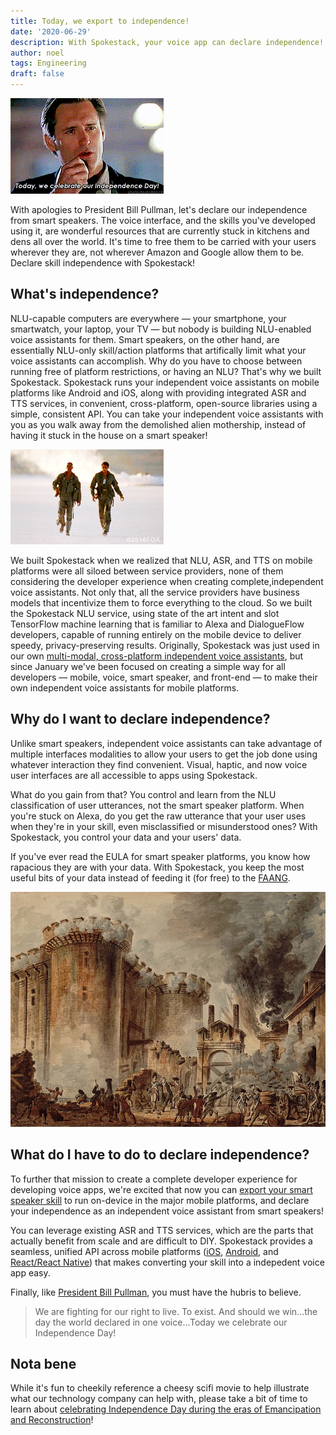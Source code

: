 ```yaml
---
title: Today, we export to independence!
date: '2020-06-29'
description: With Spokestack, your voice app can declare independence!
author: noel
tags: Engineering
draft: false
---
```


![Today we celebrate our Independence Day!](./independence.gif)

With apologies to President Bill Pullman, let's declare our independence from smart speakers. The voice interface, and the skills you've developed using it, are wonderful resources that are currently stuck in kitchens and dens all over the world. It's time to free them to be carried with your users wherever they are, not wherever Amazon and Google allow them to be. Declare skill independence with Spokestack!

## What's independence?

NLU-capable computers are everywhere — your smartphone, your smartwatch, your laptop, your TV — but nobody is building NLU-enabled voice assistants for them. Smart speakers, on the other hand, are essentially NLU-only skill/action platforms that artifically limit what your voice assistants can accomplish. Why do you have to choose between running free of platform restrictions, or having an NLU? That's why we built Spokestack. Spokestack runs your independent voice assistants on mobile platforms like Android and iOS, along with providing integrated ASR and TTS services, in convenient, cross-platform, open-source libraries using a simple, consistent API. You can take your independent voice assistants with you as you walk away from the demolished alien mothership, instead of having it stuck in the house on a smart speaker!

![Will Smith walks away from smoke](./will_smith.gif)

We built Spokestack when we realized that NLU, ASR, and TTS on mobile platforms were all siloed between service providers, none of them considering the developer experience when creating complete,independent voice assistants. Not only that, all the service providers have business models that incentivize them to force everything to the cloud. So we built the Spokestack NLU service, using state of the art intent and slot TensorFlow machine learning that is familiar to Alexa and DialogueFlow developers, capable of running entirely on the mobile device to deliver speedy, privacy-preserving results. Originally, Spokestack was just used in our own [multi-modal, cross-platform independent voice assistants](https://thebartender.io/), but since January we've been focused on creating a simple way for all developers — mobile, voice, smart speaker, and front-end — to make their own independent voice assistants for mobile platforms.

## Why do I want to declare independence?

Unlike smart speakers, independent voice assistants can take advantage of multiple interfaces modalities to allow your users to get the job done using whatever interaction they find convenient. Visual, haptic, and now voice user interfaces are all accessible to apps using Spokestack.

What do you gain from that? You control and learn from the NLU classification of user utterances, not the smart speaker platform. When you're stuck on Alexa, do you get the raw utterance that your user uses when they're in your skill, even misclassified or misunderstood ones? With Spokestack, you control your data and your users' data.

If you've ever read the EULA for smart speaker platforms, you know how rapacious they are with your data. With Spokestack, you keep the most useful bits of your data instead of feeding it (for free) to the [FAANG](https://en.wikipedia.org/wiki/Big_Tech).

![Storming the Bastille](./bastille.jpg)

## What do I have to do to declare independence?

To further that mission to create a complete developer experience for developing voice apps, we're excited that now you can [export your smart speaker skill](/docs/Concepts/export) to run on-device in the major mobile platforms, and declare your independence as an independent voice assistant from smart speakers!

You can leverage existing ASR and TTS services, which are the parts that actually benefit from scale and are difficult to DIY. Spokestack provides a seamless, unified API across mobile platforms ([iOS](/docs/iOS), [Android](/docs/Android), and [React/React Native](/docs/React%20Native)) that makes converting your skill into a indepedent voice app easy.

Finally, like [President Bill Pullman](https://www.imdb.com/title/tt0116629/characters/nm0000597), you must have the hubris to believe.

> We are fighting for our right to live. To exist. And should we win...the day the world declared in one voice...Today we celebrate our Independence Day!

## Nota bene

While it's fun to cheekily reference a cheesy scifi movie to help illustrate what our technology company can help with, please take a bit of time to learn about [celebrating Independence Day during the eras of Emancipation and Reconstruction](https://www.theatlantic.com/ideas/archive/2018/07/fourth-of-july-black-holiday/564320/)!
